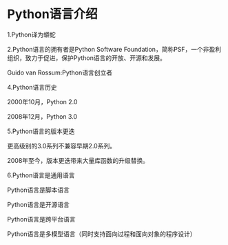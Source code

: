 # Python语言介绍

1.Python译为蟒蛇

2.Python语言的拥有者是Python Software Foundation，简称PSF，一个非盈利组织，致力于促进，保护Python语言的开放、开源和发展。

Guido van Rossum:Python语言创立者

4.Python语言历史

2000年10月，Python 2.0

2008年12月，Python 3.0

5.Python语言的版本更迭

更高级别的3.0系列不兼容早期2.0系列。

2008年至今，版本更迭带来大量库函数的升级替换。

6.Python语言是通用语言

Python语言是脚本语言

Python语言是开源语言

Python语言是跨平台语言

Python语言是多模型语言（同时支持面向过程和面向对象的程序设计）



